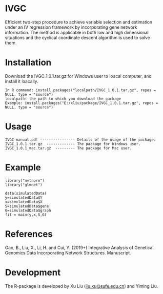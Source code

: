 # IVGC
Efficient two-step procedure to achieve variable selection and estimation under an IV regression framework by incorporating gene network information. The method is applicable in both low and high dimensional situations and the cyclical coordinate descent algorithm is used to solve them.
# Installation
Download the IVGC_1.0.1.tar.gz for Windows user to loacal computer, and install it loacally.

    In R commend: install.packages("localpath/IVGC_1.0.1.tar.gz", repos = NULL, type = "source")
    localpath: the path to which you download the package 
    Example: install.packages("E:/xliu/package/IVGC_1.0.1.tar.gz", repos = NULL, type = "source")

# Usage

    IVGC-manual.pdf ---------------- Details of the usage of the package.
    IVGC_1.0.1.tar.gz  ------------- The package for Windows user.
    IVGC_1.0.1_mac.tar.gz  --------- The package for Mac user.
# Example
    library("mvtnorm")
    library("glmnet")

    data(simulatedData)
    y=simulatedData$Y
    x=simulatedData$X   
    S=simulatedData$gene
    G=simulatedData$graph
    fit = main(y,x,S,G)
 
 # References
Gao, B., Liu, X., Li, H. and Cui, Y. (2019+) Integrative Analysis of Genetical Genomics Data Incorporating Network Structures. Manuscript.

# Development
The R-package is developed by Xu Liu (liu.xu@sufe.edu.cn) and Yiming Liu.
